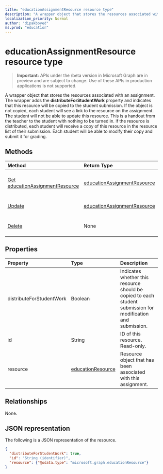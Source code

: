 ```yaml
---
title: "educationAssignmentResource resource type"
description: "A wrapper object that stores the resources associated with an assignment. The wrapper adds the **distributeForStudentWork** property and indicates that this resource will"
localization_priority: Normal
author: "dipakboyed"
ms.prod: "education"
---
```


# educationAssignmentResource resource type

> **Important:** APIs under the /beta version in Microsoft Graph are in preview and are subject to change. Use of these APIs in production applications is not supported.

A wrapper object that stores the resources associated with an assignment. The wrapper adds the **distributeForStudentWork** property and indicates that this resource will
be copied to the student submission.  If the object is not copied, each student will see a link to the resource on the assignment. The student will not be able to update this resource. This is a handout from the teacher to the student with nothing to be turned in. If the resource is distributed, each student 
will receive a copy of this resource in the resource list of their submission. Each student will be able to modify their copy and submit it for grading.


## Methods

| Method		   | Return Type	|Description|
|:---------------|:--------|:----------|
|[Get educationAssignmentResource](../api/educationassignmentresource-get.md) | [educationAssignmentResource](educationassignmentresource.md) |Read properties and relationships of an **educationAssignmentResource** object.|
|[Update](../api/educationassignmentresource-update.md) | [educationAssignmentResource](educationassignmentresource.md)	|Update an **educationAssignmentResource** object. |
|[Delete](../api/educationassignmentresource-delete.md) | None |Delete an **educationAssignmentResource** object. |

## Properties
| Property	   | Type	|Description|
|:---------------|:--------|:----------|
|distributeForStudentWork|Boolean|Indicates whether this resource should be copied to each student submission for modification and submission.|
|id|String| ID of this resource. Read-only.|
|resource|[educationResource](educationresource.md)|Resource object that has been associated with this assignment.|

## Relationships
None.


## JSON representation

The following is a JSON representation of the resource.

<!-- {
  "blockType": "resource",
  "optionalProperties": [

  ],
  "@odata.type": "microsoft.graph.educationAssignmentResource"
}-->

```json
{
  "distributeForStudentWork": true,
  "id": "String (identifier)",
  "resource": {"@odata.type": "microsoft.graph.educationResource"}
}

```

<!-- uuid: 8fcb5dbc-d5aa-4681-8e31-b001d5168d79
2015-10-25 14:57:30 UTC -->
<!-- {
  "type": "#page.annotation",
  "description": "educationAssignmentResource resource",
  "keywords": "",
  "section": "documentation",
  "tocPath": ""
}-->
